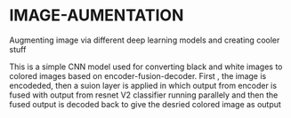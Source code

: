 # IMAGE-AUMENTATION
Augmenting image via different deep learning models and creating cooler stuff

This is a simple CNN model used for converting black and white images to colored images based on encoder-fusion-decoder. First , the image is encodeded, then a suion layer is applied in which output from encoder is fused with output from resnet V2 classifier running parallely and then the fused output is decoded back to give the desried colored image as output

